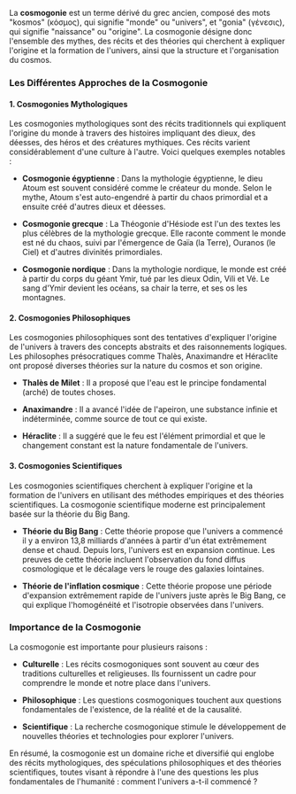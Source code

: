 La **cosmogonie** est un terme dérivé du grec ancien, composé des mots "kosmos" (κόσμος), qui signifie "monde" ou "univers", et "gonia" (γένεσις), qui signifie "naissance" ou "origine". La cosmogonie désigne donc l'ensemble des mythes, des récits et des théories qui cherchent à expliquer l'origine et la formation de l'univers, ainsi que la structure et l'organisation du cosmos.

### Les Différentes Approches de la Cosmogonie

#### 1. **Cosmogonies Mythologiques**

Les cosmogonies mythologiques sont des récits traditionnels qui expliquent l'origine du monde à travers des histoires impliquant des dieux, des déesses, des héros et des créatures mythiques. Ces récits varient considérablement d'une culture à l'autre. Voici quelques exemples notables :

- **Cosmogonie égyptienne** : Dans la mythologie égyptienne, le dieu Atoum est souvent considéré comme le créateur du monde. Selon le mythe, Atoum s'est auto-engendré à partir du chaos primordial et a ensuite créé d'autres dieux et déesses.

- **Cosmogonie grecque** : La Théogonie d'Hésiode est l'un des textes les plus célèbres de la mythologie grecque. Elle raconte comment le monde est né du chaos, suivi par l'émergence de Gaïa (la Terre), Ouranos (le Ciel) et d'autres divinités primordiales.

- **Cosmogonie nordique** : Dans la mythologie nordique, le monde est créé à partir du corps du géant Ymir, tué par les dieux Odin, Vili et Vé. Le sang d'Ymir devient les océans, sa chair la terre, et ses os les montagnes.

#### 2. **Cosmogonies Philosophiques**

Les cosmogonies philosophiques sont des tentatives d'expliquer l'origine de l'univers à travers des concepts abstraits et des raisonnements logiques. Les philosophes présocratiques comme Thalès, Anaximandre et Héraclite ont proposé diverses théories sur la nature du cosmos et son origine.

- **Thalès de Milet** : Il a proposé que l'eau est le principe fondamental (arché) de toutes choses.

- **Anaximandre** : Il a avancé l'idée de l'apeiron, une substance infinie et indéterminée, comme source de tout ce qui existe.

- **Héraclite** : Il a suggéré que le feu est l'élément primordial et que le changement constant est la nature fondamentale de l'univers.

#### 3. **Cosmogonies Scientifiques**

Les cosmogonies scientifiques cherchent à expliquer l'origine et la formation de l'univers en utilisant des méthodes empiriques et des théories scientifiques. La cosmogonie scientifique moderne est principalement basée sur la théorie du Big Bang.

- **Théorie du Big Bang** : Cette théorie propose que l'univers a commencé il y a environ 13,8 milliards d'années à partir d'un état extrêmement dense et chaud. Depuis lors, l'univers est en expansion continue. Les preuves de cette théorie incluent l'observation du fond diffus cosmologique et le décalage vers le rouge des galaxies lointaines.

- **Théorie de l'inflation cosmique** : Cette théorie propose une période d'expansion extrêmement rapide de l'univers juste après le Big Bang, ce qui explique l'homogénéité et l'isotropie observées dans l'univers.

### Importance de la Cosmogonie

La cosmogonie est importante pour plusieurs raisons :

- **Culturelle** : Les récits cosmogoniques sont souvent au cœur des traditions culturelles et religieuses. Ils fournissent un cadre pour comprendre le monde et notre place dans l'univers.

- **Philosophique** : Les questions cosmogoniques touchent aux questions fondamentales de l'existence, de la réalité et de la causalité.

- **Scientifique** : La recherche cosmogonique stimule le développement de nouvelles théories et technologies pour explorer l'univers.

En résumé, la cosmogonie est un domaine riche et diversifié qui englobe des récits mythologiques, des spéculations philosophiques et des théories scientifiques, toutes visant à répondre à l'une des questions les plus fondamentales de l'humanité : comment l'univers a-t-il commencé ?